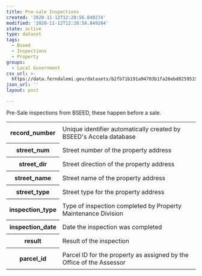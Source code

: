 ```yaml
---
title: Pre-sale Inspections
created: '2020-11-12T12:28:56.849274'
modified: '2020-11-12T12:28:56.849284'
state: active
type: dataset
tags:
  - Bseed
  - Inspections
  - Property
groups:
  - Local Government
csv_url: >-
  https://data.ferndalemi.gov/datasets/b2fb71b191a94703b1fa26ebd0259519_0.csv?outSR=%7B%22latestWkid%22%3A4326%2C%22wkid%22%3A4326%7D
json_url: ''
layout: post

---
```

Pre-Sale inspections from BSEED, these happen before a sale.<table><tbody><tr><th style='min-width: 70px; padding: 0.5rem'>record_number</th><td style='padding: 0.5rem'>Unique identifier automatically created by BSEED's Accela database</td></tr><tr><th style='min-width: 70px; padding: 0.5rem'>street_num</th><td style='padding: 0.5rem'>Street number of the property address</td></tr><tr><th style='min-width: 70px; padding: 0.5rem'>street_dir</th><td style='padding: 0.5rem'>Street direction of the property address</td></tr><tr><th style='min-width: 70px; padding: 0.5rem'>street_name</th><td style='padding: 0.5rem'>Street name of the property address</td></tr><tr><th style='min-width: 70px; padding: 0.5rem'>street_type</th><td style='padding: 0.5rem'>Street type for the property address</td></tr><tr><th style='min-width: 70px; padding: 0.5rem'>inspection_type</th><td style='padding: 0.5rem'>Type of inspection completed by Property Maintenance Division</td></tr><tr><th style='min-width: 70px; padding: 0.5rem'>inspection_date</th><td style='padding: 0.5rem'>Date the inspection was completed</td></tr><tr><th style='min-width: 70px; padding: 0.5rem'>result</th><td style='padding: 0.5rem'>Result of the inspection</td></tr><tr><th style='min-width: 70px; padding: 0.5rem'>parcel_id</th><td style='padding: 0.5rem'>Parcel ID for the property as assigned by the Office of the Assessor</td></tr></tbody></table>
